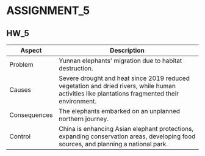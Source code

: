 # ASSIGNMENT_5

## HW_5

| Aspect | Description |
| --- | --- |
| Problem | Yunnan elephants' migration due to habitat destruction. |
| Causes | Severe drought and heat since 2019 reduced vegetation and dried rivers, while human activities like plantations fragmented their environment. |
| Consequences | The elephants embarked on an unplanned northern journey. |
| Control | China is enhancing Asian elephant protections, expanding conservation areas, developing food sources, and planning a national park. |
